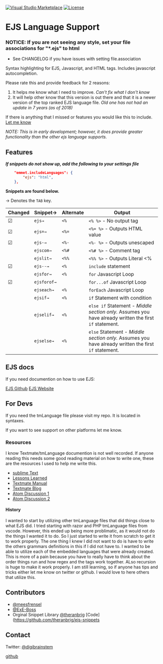 [![Visual&nbsp;Studio Marketplace](https://img.shields.io/visual-studio-marketplace/v/DigitalBrainstem.javascript-ejs-support.svg?label=Visual%20Studio%20Marketplace)](https://marketplace.visualstudio.com/items?itemName=DigitalBrainstem.javascript-ejs-support)
[![License](https://img.shields.io/github/license/Digitalbrainstem/ejs-grammar.svg)](https://github.com/Digitalbrainstem/ejs-grammar/blob/master/LICENSE)

# EJS Language Support #

### NOTICE: If you are not seeing any style, set your file associations for "*.ejs" to html ###

- See CHANGELOG if you have issues with setting file.association

Syntax highlighting for EJS, Javascript, and HTML tags. Includes javascript autocompletion.

Please rate this and provide feedback for 2 reasons:

1. It helps me know what I need to improve. *Can't fix what I don't know*
2. It will help other know that this version is out there and that it is a newer version of the top ranked EJS language file. *Old one has not had an update in 7 years (as of 2018)*

If there is anything that I missed or features you would like this to include. [Let me know](https://github.com/Digitalbrainstem/ejs-grammar/issues)

*NOTE: This is in early development; however, it does provide greater functionality than the other ejs language supports.*

## Features

***If snippets do not show up, add the following to your settings file***

```json
    "emmet.includeLanguages": {
        "ejs": "html",
    },
```

**Snippets are found below.**

→ Denotes the `TAB` key.

| Changed | Snippet→   | Alternate  | Output                                                                                                  |
| --- | ---------- | --------   | ------------------------------------------------------------------------------------------------------- |
| ☑ | `ejs→`    | `<%`       | `<% %>` - No output tag                                                                                 |
| ☑ | `ejs=→`  | `<%=`      | `<%= %>` - Outputs HTML value                                                                           |
| ☑ | `ejs-→`  | `<%-`      | `<%- %>` - Outputs unescaped                                                                            |
| | `ejscom→`  | `<%#`      | `<%# %>` - Comment tag                                                                                  |
| | `ejslit→`  | `<%%`      | `<%% %>` - Outputs Literal <%                                                                           |
| ☑ | `ejs--→`  | `<%`       | `include` statement                                                                                       |
| | `ejsfor→`  | `<%`       | `for` Javascript Loop                                                                                             |
| ☑ | `ejsforof→`  |        | `for...of` Javascript Loop                                                                                             |
| | `ejseach→` | `<%`       | `forEach` Javascript Loop                                                                                     |
| | `ejsif→`   | `<%`       | `if` Statement with condition                                                                                     |
| | `ejselif→` | `<%`       | `else if` Statement - *Middle section only.* Assumes you have already written the first `if` statement. |
| | `ejselse→` | `<%`       | `else` Statement - *Middle section only.* Assumes you have already written the first `if` statement.    |

## EJS docs ##

If you need documention on how to use EJS:

[EJS Github](https://github.com/mde/ejs)
[EJS Website](https://ejs.co/)

## For Devs ##

If you need the tmLanguage file please visit my repo. It is located in syntaxes.

If you want to see support on other platforms let me know.

### Resources ###

I know Textmate/tmLanguage documention is not well recorded. If anyone reading this needs some good reading material on how to write one, these are the resources I used to help me write this.

+ [sublime Text](https://www.sublimetext.com/docs/3/scope_naming.html)
+ [Lessons Learned](https://www.apeth.com/nonblog/stories/textmatebundle.html)
+ [Textmate Manual](https://macromates.com/manual/en/language_grammars#language_grammars)
+ [Textmate Blog](https://blog.macromates.com/2005/language-grammars/)
+ [Atom Discussion 1](https://discuss.atom.io/t/first-steps-to-build-a-language-highlight/12047/5)
+ [Atom Discussion 2](https://discuss.atom.io/t/syntax-theme-nested-elements-recursivity-for-pattern/36536/5)

#### History ####

I wanted to start by utilizing other tmLanguage files that did things close to what EJS did. I tried starting with razor and PHP tmLanguage files from vscode. However, this ended up being more problimatic, as it would not do the things I wanted it to do. So I just started to write it from scratch to get it to work properly. The one thing I knew I did not want to do is have to write the others grammars definitions in this if I did not have to. I wanted to be able to utilize each of the embedded languages that were already created. This is more of a pain because you have to really have to think about the order things run and how regex and the tags work together. ALso recursion is huge to make it work properly. I am still learning, so if anyone has tips and tricks either let me know on twitter or github. I would love to here others that utilize this.

## Contributors ##

+ [@meesfrensel](https://github.com/meesfrensel)
+ [@ExE-Boss](https://github.com/ExE-Boss)
+ Orginal Snippet Library [@theranbrig](https://github.com/theranbrig) [Code](https://github.com/theranbrig/ejs-snippets

## Contact ##

Twitter: [@digibrainstem](https://twitter.com/digibrainstem)

[github](https://github.com/DigitalBrainstem/ejs-grammar)
